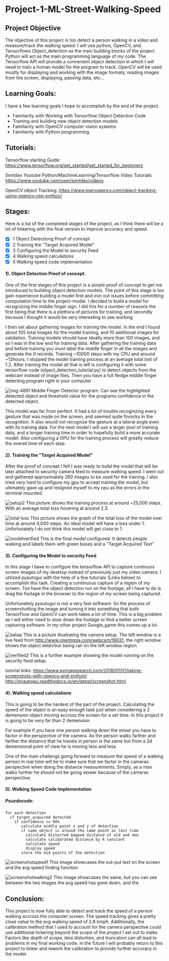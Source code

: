 # Project-1-ML-Street-Walking-Speed

## Project Objective

The objective of this project is too detect a person walking in a video and measure/track the walking speed.  I will use python, OpenCV, and Tensorflows Object_detection as the main building blocks of the project. Python will act as the main programming language of my code. The Tensorflow API will provide a convenient object detection in which I will need to train a human model for the program to track. OpenCV will be used mostly for displaying and working with the image formats, reading images from the screen, displaying, passing data, etc... 

## Learning Goals:
I have a few learning goals I hope to accomplish by the end of the project.

* Familiarity with Working with Tensorflow Object Detection Code
* Training and building new object detection models
* Familiarity with OpenCV computer vision systems
* Familiarity with Python programming


## Tutorials:

Tensorflow starting Guide:
https://www.tensorflow.org/get_started/get_started_for_beginners

Sentdex Youtube Python/MachineLearning/Tensorflow Video Tutorials
https://www.youtube.com/user/sentdex/videos

OpenCV object Tracking:
https://www.learnopencv.com/object-tracking-using-opencv-cpp-python/

## Stages:

Here is a list of the completed stages of the project, as I think there will be a lot of tinkering with the final version to improve accuracy and speed.

- [X] 1 Object Detectiong Proof of concept
- [X] 2 Training the "Target Acquired Model"
- [X] 3 Configuring the Model to security Feed
- [X] 4 Walking speed calculations
- [X] 5 Walking speed code implementation

#### 1). Object Detection Proof of concept.

 One of the first stages of this project is a simple proof of concept to get me introduced to building object detection models. The point of this stage is too gain experience building a model first and iron out issues before committing computation time to the project-model. I decided to build a model for recognizing the middle finger sign. I did this for a number of reasons the first being that there is a plethora of pictures for training, and secondly because I thought it would be very interesting to see working. 

  I then set about gathering images for training the model. In the end I found about 105 total images for the model training, and 10 additional images for validation.  Training models should have ideally more than 100 images, and so I was in the low end for training data. After gathering the training data and before training you must label the middle finger in all the images and generate the tf.records. Training ~10000 steps with my CPU and around ~12hours. I stopped the model training process at an average total lost of 1.2. After training the model all that is left is configuring it with some tensorflow code (object_detection_tutorial.py) to detect objects from the webcam instead of image files. Then you have a full fledge middle finger detecting program right in your computer
 
 ![img-4891](https://user-images.githubusercontent.com/36031736/36290636-e6001000-12f8-11e8-9004-892dac6521c6.jpg)
 Middle Finger Detector program. Can see the highlighted detected object and threshold value for the programs confidence in the detected object. 

    
 This model was far from perfect. It had a lot of trouble recognizing every gesture that was made on the screen, and seemed quite finnicky in the recognition. It also would not recognize the gesture at a lateral angle even with its training data. For the next model I will use a larger pool of training data, and a longer training time in order to hopefully build a more accurate model. Also configuring a GPU for the training process will greatly reduce the overall time of each step.
 

#### 2). Training the "Target Acquired Model"

 After the proof of concept I felt I was ready to build the model that will be later attached to security camera feed to measure walking speed. I went out and gathered approximately 260 images to be used for the training. I also tried very hard to configure my gpu to accept training the model, but ultimately gave up and resigned myself to my cpu as the errors in the terminal mounted. 
 
![setup2](https://user-images.githubusercontent.com/36031736/36138225-15b276b0-10cb-11e8-8ae7-2acd0d7707e5.png)
This picture shows the training process at around ~25,000 steps. With an average total loss hovering at around 2.3.


![total loss](https://user-images.githubusercontent.com/36031736/36138060-83028080-10ca-11e8-876c-57f5affb4693.png)
This picture shows the graph of the total loss of the model over time at around 4,000 steps. An ideal model will have a loss under 1. Unfortunately I do not think this model will get close to 1.
 
 
![modelverified](https://user-images.githubusercontent.com/36031736/36290640-ec6d3f30-12f8-11e8-92e7-8729d9262ff7.png)
This is the final model configured. It detects people walking and labels them with green boxes and a "Target Acquired Text"
    

    
#### 3). Configuring the Model to security Feed

In this stage I have to configure the tensorflow API to capture continuos screen images of my desktop instead of previously just my video camera. I utilized pyautogui with the help of a few tutorials (Links below) to accomplish this task. Creating a continuous capture of a region of my screen. Too have the object detection run on the footage, all I have to do is drag the footage in the browser to the region of my screen being captured. 

Unfortunately pyautogui is not a very fast software. So the process of screenshotting the image and turning it into something that both TensorFlow and OpenCV can work takes a lot of time. This is a big problem as I will either need to slow down the footage or find a better screen capturing software. In my other project Google_game this comes up a lot.


![setup](https://user-images.githubusercontent.com/36031736/36137783-4fc789a0-10c9-11e8-814a-bd863d1f96e9.png)
This is a picture illustrating the camera setup. The left window is a live feed from http://www.opentopia.com/webcam/16031,
the right window shows the object detection being ran on the left window region.  


![verified2](https://user-images.githubusercontent.com/36031736/36290642-eecb8304-12f8-11e8-94e1-0cf806d82ce9.png)
This is a further example showing the model running on the security feed setup. 


tutorial links:
https://www.pyimagesearch.com/2018/01/01/taking-screenshots-with-opencv-and-python/
http://pyautogui.readthedocs.io/en/latest/screenshot.html

#### 4). Walking speed calculations
This is going to be the hardest of the part of the project. Calculating the speed of the object is an easy enough task just when considering a 2 demension object moving accross the screen for a set time. In this project it is going to be very far than 2 demension. 

For example if you have one person walking down the street you have to factor in the perspective of the camera. As the person walks farther and farther the distance that he travels in person is the same but from a 2d demensional point of view he is moving less and less. 

One of the main challengs going forward to measure the speed of a walking person in real time will be to make sure that we factor in the cameras perspective when doing the distance measurements. Simply, as a man walks further he should not be going slower because of the cameras perspective.
#### 5). Walking Speed Code Implementation


##### Psuedocode:
```
for each detection    
  if target_acquired detected  
    if confidence >= 60%  
       calculate middle point x and y of detection  
       if same object is around the same point as last time  
         calculate distorted mapped distance of old and new  
         calculate calibarated distance by K constant  
         calculate speed  
         display speed  
       store the mid points of the detection 
```
![screenshotspeed1](https://user-images.githubusercontent.com/36031736/36472496-9838f4a6-1724-11e8-91e2-f000e20d2f7a.png)
This image showcases the out-put text on the screen and the avg speed finding function

![screenshotwalking2](https://user-images.githubusercontent.com/36031736/36472498-9afb74ca-1724-11e8-9950-34f69ae24cb9.png)
This image showcases the same, but you can see between the two images the avg speed has gone down, and the 

## Conclusion:

This project is now fully able to detect and track the speed of a person walking accross the computer screen. The speed tracking gives a pretty close value to the avg walking speed of 2.8 kmph. Additionally, the calibration method that I used to account for the camera perspective could use additional tickering beyond the scope of the project I set out to make. Factors like depth of scope, lens distortion, and truncation can all lead to problems in my final working code. In the future I will probably return to this project to tinker and rework the calibration to provide further accuracy in the model. 
    

